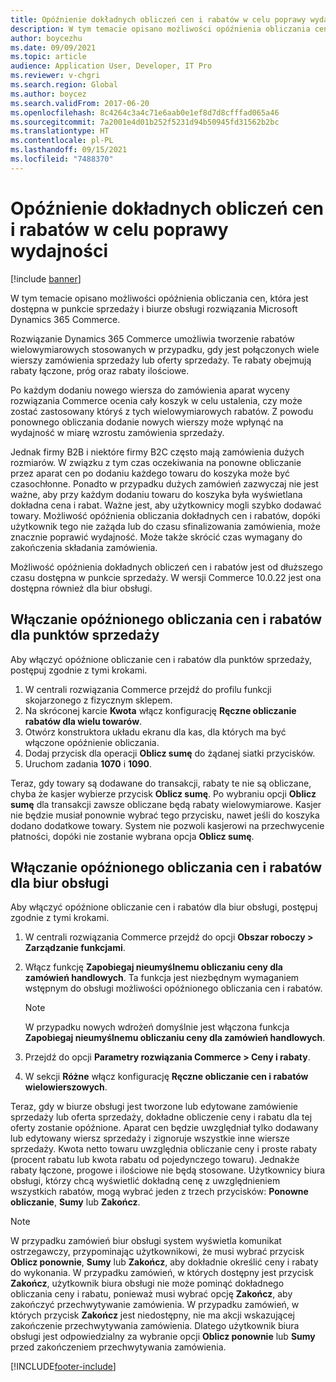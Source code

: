 ```yaml
---
title: Opóźnienie dokładnych obliczeń cen i rabatów w celu poprawy wydajności
description: W tym temacie opisano możliwości opóźnienia obliczania cen, która jest dostępna w punkcie sprzedaży i biurze obsługi rozwiązania Microsoft Dynamics 365 Commerce.
author: boycezhu
ms.date: 09/09/2021
ms.topic: article
audience: Application User, Developer, IT Pro
ms.reviewer: v-chgri
ms.search.region: Global
ms.author: boycez
ms.search.validFrom: 2017-06-20
ms.openlocfilehash: 8c4264c3a4c71e6aab0e1ef8d7d8cfffad065a46
ms.sourcegitcommit: 7a2001e4d01b252f5231d94b50945fd31562b2bc
ms.translationtype: HT
ms.contentlocale: pl-PL
ms.lasthandoff: 09/15/2021
ms.locfileid: "7488370"
---
```

# <a name="delay-exact-price-and-discount-calculation-for-improved-performance"></a>Opóźnienie dokładnych obliczeń cen i rabatów w celu poprawy wydajności

[!include [banner](includes/banner.md)]

W tym temacie opisano możliwości opóźnienia obliczania cen, która jest dostępna w punkcie sprzedaży i biurze obsługi rozwiązania Microsoft Dynamics 365 Commerce.

Rozwiązanie Dynamics 365 Commerce umożliwia tworzenie rabatów wielowymiarowych stosowanych w przypadku, gdy jest połączonych wiele wierszy zamówienia sprzedaży lub oferty sprzedaży. Te rabaty obejmują rabaty łączone, próg oraz rabaty ilościowe.

Po każdym dodaniu nowego wiersza do zamówienia aparat wyceny rozwiązania Commerce ocenia cały koszyk w celu ustalenia, czy może zostać zastosowany któryś z tych wielowymiarowych rabatów. Z powodu ponownego obliczania dodanie nowych wierszy może wpłynąć na wydajność w miarę wzrostu zamówienia sprzedaży.

Jednak firmy B2B i niektóre firmy B2C często mają zamówienia dużych rozmiarów. W związku z tym czas oczekiwania na ponowne obliczanie przez aparat cen po dodaniu każdego towaru do koszyka może być czasochłonne. Ponadto w przypadku dużych zamówień zazwyczaj nie jest ważne, aby przy każdym dodaniu towaru do koszyka była wyświetlana dokładna cena i rabat. Ważne jest, aby użytkownicy mogli szybko dodawać towary. Możliwość opóźnienia obliczania dokładnych cen i rabatów, dopóki użytkownik tego nie zażąda lub do czasu sfinalizowania zamówienia, może znacznie poprawić wydajność. Może także skrócić czas wymagany do zakończenia składania zamówienia.

Możliwość opóźnienia dokładnych obliczeń cen i rabatów jest od dłuższego czasu dostępna w punkcie sprzedaży. W wersji Commerce 10.0.22 jest ona dostępna również dla biur obsługi.

## <a name="enable-delayed-price-and-discount-calculation-for-pos"></a>Włączanie opóźnionego obliczania cen i rabatów dla punktów sprzedaży

Aby włączyć opóźnione obliczanie cen i rabatów dla punktów sprzedaży, postępuj zgodnie z tymi krokami.

1. W centrali rozwiązania Commerce przejdź do profilu funkcji skojarzonego z fizycznym sklepem.
1. Na skróconej karcie **Kwota** włącz konfigurację **Ręczne obliczanie rabatów dla wielu towarów**.
1. Otwórz konstruktora układu ekranu dla kas, dla których ma być włączone opóźnienie obliczania.
1. Dodaj przycisk dla operacji **Oblicz sumę** do żądanej siatki przycisków.
1. Uruchom zadania **1070** i **1090**.

Teraz, gdy towary są dodawane do transakcji, rabaty te nie są obliczane, chyba że kasjer wybierze przycisk **Oblicz sumę**. Po wybraniu opcji **Oblicz sumę** dla transakcji zawsze obliczane będą rabaty wielowymiarowe. Kasjer nie będzie musiał ponownie wybrać tego przycisku, nawet jeśli do koszyka dodano dodatkowe towary. System nie pozwoli kasjerowi na przechwycenie płatności, dopóki nie zostanie wybrana opcja **Oblicz sumę**.

## <a name="enable-delayed-price-and-discount-calculation-for-call-center"></a>Włączanie opóźnionego obliczania cen i rabatów dla biur obsługi

Aby włączyć opóźnione obliczanie cen i rabatów dla biur obsługi, postępuj zgodnie z tymi krokami.

1. W centrali rozwiązania Commerce przejdź do opcji **Obszar roboczy \> Zarządzanie funkcjami**.
1. Włącz funkcję **Zapobiegaj nieumyślnemu obliczaniu ceny dla zamówień handlowych**. Ta funkcja jest niezbędnym wymaganiem wstępnym do obsługi możliwości opóźnionego obliczania cen i rabatów.

    > [!NOTE]
    > W przypadku nowych wdrożeń domyślnie jest włączona funkcja **Zapobiegaj nieumyślnemu obliczaniu ceny dla zamówień handlowych**.

1. Przejdź do opcji **Parametry rozwiązania Commerce \> Ceny i rabaty**.
1. W sekcji **Różne** włącz konfigurację **Ręczne obliczanie cen i rabatów wielowierszowych**.

Teraz, gdy w biurze obsługi jest tworzone lub edytowane zamówienie sprzedaży lub oferta sprzedaży, dokładne obliczenie ceny i rabatu dla tej oferty zostanie opóźnione. Aparat cen będzie uwzględniał tylko dodawany lub edytowany wiersz sprzedaży i zignoruje wszystkie inne wiersze sprzedaży. Kwota netto towaru uwzględnia obliczanie ceny i proste rabaty (procent rabatu lub kwota rabatu od pojedynczego towaru). Jednakże rabaty łączone, progowe i ilościowe nie będą stosowane. Użytkownicy biura obsługi, którzy chcą wyświetlić dokładną cenę z uwzględnieniem wszystkich rabatów, mogą wybrać jeden z trzech przycisków: **Ponowne obliczanie**, **Sumy** lub **Zakończ**.

> [!NOTE]
> W przypadku zamówień biur obsługi system wyświetla komunikat ostrzegawczy, przypominając użytkownikowi, że musi wybrać przycisk **Oblicz ponownie**, **Sumy** lub **Zakończ**, aby dokładnie określić ceny i rabaty do wykonania. W przypadku zamówień, w których dostępny jest przycisk **Zakończ**, użytkownik biura obsługi nie może pominąć dokładnego obliczania ceny i rabatu, ponieważ musi wybrać opcję **Zakończ**, aby zakończyć przechwytywanie zamówienia. W przypadku zamówień, w których przycisk **Zakończ** jest niedostępny, nie ma akcji wskazującej zakończenie przechwytywania zamówienia. Dlatego użytkownik biura obsługi jest odpowiedzialny za wybranie opcji **Oblicz ponownie** lub **Sumy** przed zakończeniem przechwytywania zamówienia.

[!INCLUDE[footer-include](../includes/footer-banner.md)]
